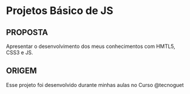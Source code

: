 # Projetos Básico de JS #

## PROPOSTA ###

Apresentar o desenvolvimento dos meus conhecimentos com HMTL5, CSS3 e JS.

## ORIGEM ##

Esse projeto foi desenvolvido durante minhas aulas no Curso @tecnoguet
